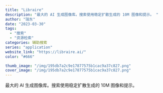 ```yaml
---
title: "Libraire"
description: "最大的 AI 生成图像库。搜索使用稳定扩散生成的 10M 图像和提示。 "
author: "瑞东"
date: "2023-03-30"
tags:
  - "搜索"
  - "资源检索"
categories: 辅助搜索
series: "application"
website_link: "https://libraire.ai/"
color: "#666"

thumb_image: "/img/195db7a2c9e17877575b1cac9a37c827.png"
cover_image: "/img/195db7a2c9e17877575b1cac9a37c827.png"
---
```


最大的 AI 生成图像库。搜索使用稳定扩散生成的 10M 图像和提示。 